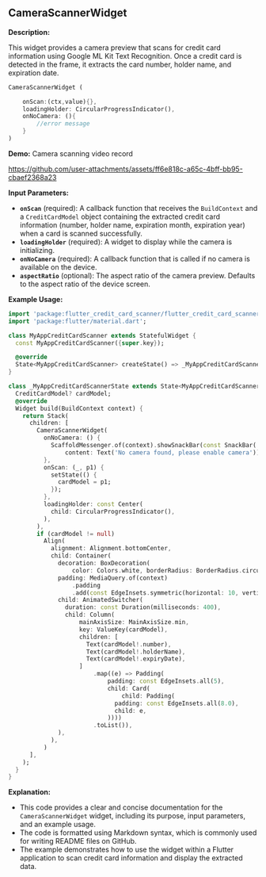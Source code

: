 ## CameraScannerWidget

**Description:**

This widget provides a camera preview that scans for credit card information using Google ML Kit Text Recognition. Once a credit card is detected in the frame, it extracts the card number, holder name, and expiration date. 

```dart
CameraScannerWidget (

    onScan:(ctx,value){},
    loadingHolder: CircularProgressIndicator(),
    onNoCamera: (){
        //error message
    }
)
```

**Demo:**
Camera scanning video record


https://github.com/user-attachments/assets/ff6e818c-a65c-4bff-bb95-cbaef2368a23




**Input Parameters:**

* **`onScan`** (required): A callback function that receives the `BuildContext` and a `CreditCardModel` object containing the extracted credit card information (number, holder name, expiration month, expiration year)  when a card is scanned successfully. 
* **`loadingHolder`** (required): A widget to display while the camera is initializing. 
* **`onNoCamera`** (required): A callback function that is called if no camera is available on the device.
* **`aspectRatio`** (optional): The aspect ratio of the camera preview. Defaults to the aspect ratio of the device screen.

**Example Usage:**

```dart
import 'package:flutter_credit_card_scanner/flutter_credit_card_scanner.dart';
import 'package:flutter/material.dart';

class MyAppCreditCardScanner extends StatefulWidget {
  const MyAppCreditCardScanner({super.key});

  @override
  State<MyAppCreditCardScanner> createState() => _MyAppCreditCardScannerState();
}

class _MyAppCreditCardScannerState extends State<MyAppCreditCardScanner> {
  CreditCardModel? cardModel;
  @override
  Widget build(BuildContext context) {
    return Stack(
      children: [
        CameraScannerWidget(
          onNoCamera: () {
            ScaffoldMessenger.of(context).showSnackBar(const SnackBar(
                content: Text('No camera found, please enable camera')));
          },
          onScan: (_, p1) {
            setState(() {
              cardModel = p1;
            });
          },
          loadingHolder: const Center(
            child: CircularProgressIndicator(),
          ),
        ),
        if (cardModel != null)
          Align(
            alignment: Alignment.bottomCenter,
            child: Container(
              decoration: BoxDecoration(
                  color: Colors.white, borderRadius: BorderRadius.circular(10)),
              padding: MediaQuery.of(context)
                  .padding
                  .add(const EdgeInsets.symmetric(horizontal: 10, vertical: 5)),
              child: AnimatedSwitcher(
                duration: const Duration(milliseconds: 400),
                child: Column(
                    mainAxisSize: MainAxisSize.min,
                    key: ValueKey(cardModel),
                    children: [
                      Text(cardModel!.number),
                      Text(cardModel!.holderName),
                      Text(cardModel!.expiryDate),
                    ]
                        .map((e) => Padding(
                            padding: const EdgeInsets.all(5),
                            child: Card(
                                child: Padding(
                              padding: const EdgeInsets.all(8.0),
                              child: e,
                            ))))
                        .toList()),
              ),
            ),
          )
      ],
    );
  }
}
```
**Explanation:**

* This code provides a clear and concise documentation for the `CameraScannerWidget` widget, including its purpose, input parameters, and an example usage.
* The code is formatted using Markdown syntax, which is commonly used for writing README files on GitHub.
* The example demonstrates how to use the widget within a Flutter application to scan credit card information and display the extracted data.



